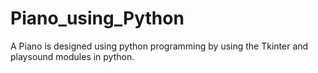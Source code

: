# Piano_using_Python
A Piano is designed using python programming by using the Tkinter and playsound modules in python.
